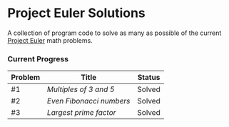 # Project Euler Solutions

A collection of program code to solve as many as possible of the current [Project Euler](https://projecteuler.net) math problems.

### Current Progress

| Problem  | Title                    | Status |
| -------- | -------------            | ------ |
| #1       | _Multiples of 3 and 5_   | Solved |
| #2       | _Even Fibonacci numbers_ | Solved |
| #3       | _Largest prime factor_   | Solved |
